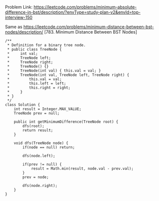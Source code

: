 Problem Link: https://leetcode.com/problems/minimum-absolute-difference-in-bst/description/?envType=study-plan-v2&envId=top-interview-150

Same as https://leetcode.com/problems/minimum-distance-between-bst-nodes/description/ [783. Minimum Distance Between BST Nodes]

```
/**
 * Definition for a binary tree node.
 * public class TreeNode {
 *     int val;
 *     TreeNode left;
 *     TreeNode right;
 *     TreeNode() {}
 *     TreeNode(int val) { this.val = val; }
 *     TreeNode(int val, TreeNode left, TreeNode right) {
 *         this.val = val;
 *         this.left = left;
 *         this.right = right;
 *     }
 * }
 */
class Solution {
    int result = Integer.MAX_VALUE;
    TreeNode prev = null;

    public int getMinimumDifference(TreeNode root) {
        dfs(root);
        return result;
    }

    void dfs(TreeNode node) {
        if(node == null) return;

        dfs(node.left);

        if(prev != null) {
            result = Math.min(result, node.val - prev.val);
        }
        prev = node;

        dfs(node.right);  
    }
}
```
